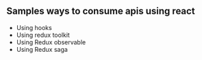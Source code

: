## Samples ways to consume apis using react

- Using hooks
- Using redux toolkit
- Using Redux observable
- Using Redux saga